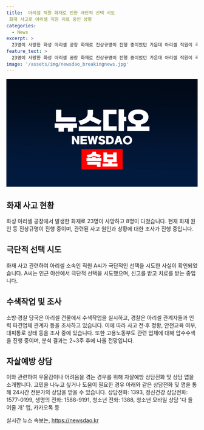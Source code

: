 ```yaml
---
title:  아리셀 직원 화재로 인한 극단적 선택 시도
 화재 사고로 아리셀 직원 치료 중인 상황
categories:
  - News
excerpt: >
  23명이 사망한 화성 아리셀 공장 화재로 진상규명이 진행 중이었던 가운데 아리셀 직원이 극단적 선택을 시도한 사실이 전해졌다. 화재 발생 이틀 후인 26일에는 고용노동부가 관련 업체에 대해 압수수색을 벌였고, 현재 분석 중이다. 이에 대한 소환 조사 시점은 확인되지 않았으나, 자살예방 상담전화와 상담 앱 등을 통해 도움을 받을 수 있다.
feature_text: >
  23명이 사망한 화성 아리셀 공장 화재로 진상규명이 진행 중이었던 가운데 아리셀 직원이 극단적 선택을 시도한 사실이 전해졌다. 화재 발생 이틀 후인 26일에는 고용노동부가 관련 업체에 대해 압수수색을 벌였고, 현재 분석 중이다. 이에 대한 소환 조사 시점은 확인되지 않았으나, 자살예방 상담전화와 상담 앱 등을 통해 도움을 받을 수 있다.
image: '/assets/img/newsdao_breakingnews.jpg'
---
```


<p><img src="/assets/img/newsdao_breakingnews.jpg" alt="flaretime 속보" /></p>

<h2 data-ke-size="size26">화재 사고 현황</h2>

<p data-ke-size="size16">화성 아리셀 공장에서 발생한 화재로 23명이 사망하고 8명이 다쳤습니다. 현재 화재 원인 등 진상규명이 진행 중이며, 관련된 사고 원인과 상황에 대한 조사가 진행 중입니다.</p>

<h2 data-ke-size="size26">극단적 선택 시도</h2>

<p data-ke-size="size16">화재 사고 관련하여 아리셀 소속인 직원 A씨가 극단적인 선택을 시도한 사실이 확인되었습니다. A씨는 인근 야산에서 극단적 선택을 시도했으며, 신고를 받고 치료를 받는 중입니다.</p>

<h2 data-ke-size="size26">수색작업 및 조사</h2>

<p data-ke-size="size16">소방·경찰 당국은 아리셀 건물에서 수색작업을 실시하고, 경찰은 아리셀 관계자들과 인력 파견업체 관계자 등을 조사하고 있습니다. 이에 따라 사고 전·후 정황, 안전교육 여부, 대피통로 상태 등을 조사 중에 있습니다. 또한 고용노동부도 관련 업체에 대해 압수수색을 진행 중이며, 분석 결과는 2~3주 후에 나올 전망입니다.</p>

<h2 data-ke-size="size26">자살예방 상담</h2>

<p data-ke-size="size16">이와 관련하여 우울감이나 어려움을 겪는 경우를 위해 자살예방 상담전화 및 상담 앱을 소개합니다. 고민을 나누고 싶거나 도움이 필요한 경우 아래와 같은 상담전화 및 앱을 통해 24시간 전문가의 상담을 받을 수 있습니다. 상담전화: 1393, 정신건강 상담전화: 1577-0199, 생명의 전화: 1588-9191, 청소년 전화: 1388, 청소년 모바일 상담 '다 들어줄 개' 앱, 카카오톡 등</p>
실시간 뉴스 속보는, <a href="https://newsdao.kr" rel="dofollow">https://newsdao.kr</a>


